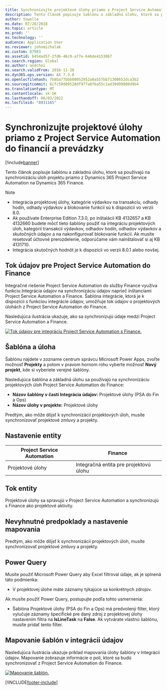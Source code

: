 ```yaml
---
title: Synchronizujte projektové úlohy priamo z Project Service Automation do financií a prevádzky
description: Tento článok popisuje šablónu a základnú úlohu, ktoré sa používajú na synchronizáciu úloh projektu priamo z Microsoft Dynamics 365 Project Service Automation do Dynamics 365 Finance.
author: Yowelle
ms.date: 07/20/2018
ms.topic: article
ms.prod: ''
ms.technology: ''
audience: Application User
ms.reviewer: johnmichalak
ms.custom: 87983
ms.assetid: b454ad57-2fd6-46c9-a77e-646de4153067
ms.search.region: Global
ms.author: andchoi
ms.search.validFrom: 2016-11-28
ms.dyn365.ops.version: AX 7.3.0
ms.openlocfilehash: 7b8ba77bbb08052952a8a557bb71300652dca3b2
ms.sourcegitcommit: 6cfc50d89528df977a8f6a55c1ad39d99800d9b4
ms.translationtype: MT
ms.contentlocale: sk-SK
ms.lasthandoff: 06/03/2022
ms.locfileid: "8931165"
---
```

# <a name="synchronize-project-tasks-directly-from-project-service-automation-to-finance-and-operations"></a>Synchronizujte projektové úlohy priamo z Project Service Automation do financií a prevádzky

[!include[banner](../includes/banner.md)]

Tento článok popisuje šablónu a základnú úlohu, ktoré sa používajú na synchronizáciu úloh projektu priamo z Dynamics 365 Project Service Automation na Dynamics 365 Finance.

> [!NOTE]
> - Integrácia projektovej úlohy, kategórie výdavkov na transakciu, odhady hodín, odhady výdavkov a blokovanie funkcií sú k dispozícii vo verzii 8.0.
> - Ak používate Enterprise Edition 7.3.0, po inštalácii KB 4132657 a KB 4132660 budete môcť tieto šablóny použiť na integráciu projektových úloh, kategórií transakcií výdavkov, odhadov hodín, odhadov výdavkov a skutočných údajov a na nakonfigurovať blokovanie funkcií. Ak musíte resetovať účtovné prerozdelenie, odporúčame vám nainštalovať si aj KB 4131710.
> - Integrácia skutočných hodnôt je k dispozícii vo verzii 8.0.1 alebo novšej.

## <a name="data-flow-for-project-service-automation-to-finance"></a>Tok údajov pre Project Service Automation do Finance

Integračné riešenie Project Service Automation do služby Finance využíva funkciu Integrácia údajov na synchronizáciu údajov naprieč inštanciami Project Service Automation a Finance. Šablóna integrácie, ktorá je k dispozícii s funkciou integrácie údajov, umožňuje tok údajov o projektových úlohách z Project Service Automation do Finance.

Nasledujúca ilustrácia ukazuje, ako sa synchronizujú údaje medzi Project Service Automation a Finance.

[![Tok údajov pre integráciu Project Service Automation s Finance.](./media/ProjectTasksFlow.png)](./media/ProjectTasksFlow.png)

## <a name="template-and-task"></a>Šablóna a úloha

Šablónu nájdete v zozname centrum správcu Microsoft Power Apps, zvoľte možnosť **Projekty** a potom v pravom hornom rohu vyberte možnosť **Nový projekt**, kde si vyberiete verejné šablóny.

Nasledujúca šablóna a základná úlohu sa používajú na synchronizáciu projektových úloh Project Service Automation do Finance:

- **Názov šablóny v časti Integrácia údajov:** Projektové úlohy (PSA do Fin a Ops)
- **Názov úlohy v projekte:** Projektové úlohy

Predtým, ako môže dôjsť k synchronizácii projektových úloh, musíte synchronizovať projektové zmluvy a projekty.

## <a name="entity-set"></a>Nastavenie entity

| Project Service Automation | Finance                             |
|----------------------------|-------------------------------------|
| Projektové úlohy              | Integračná entita pre projektovú úlohu |

## <a name="entity-flow"></a>Tok entity

Projektové úlohy sa spravujú v Project Service Automation a synchronizujú s Finance ako projektové aktivity.

## <a name="prerequisites-and-mapping-setup"></a>Nevyhnutné predpoklady a nastavenie mapovania

Predtým, ako môže dôjsť k synchronizácii projektových úloh, musíte synchronizovať projektové zmluvy a projekty.

## <a name="power-query"></a>Power Query

Musíte použiť Microsoft Power Query aby Excel filtroval údaje, ak je splnená táto podmienka:

- V projektovej úlohe máte záznamy týkajúce sa konkrétnych zdrojov.

Ak musíte použiť Power Query, postupujte podľa tohto usmernenia:

- Šablóna Projektové úlohy (PSA do Fin a Ops) má predvolený filter, ktorý vylučuje záznamy špecifické pre daný zdroj z projektovej úlohy nastavením filtra na **IsLineTask** na **False**. Ak vytvárate vlastnú šablónu, musíte pridať tento filter.

## <a name="template-mapping-in-data-integration"></a>Mapovanie šablón v integrácii údajov

Nasledujúca ilustrácia ukazuje príklad mapovania úlohy šablóny v Integrácii údajov. Mapovanie zobrazuje informácie o poli, ktoré sa budú synchronizovať z Project Service Automation do Finance.

[![Mapovanie šablón.](./media/ProjectTasksMapping.png)](./media/ProjectTasksMapping.png)


[!INCLUDE[footer-include](../includes/footer-banner.md)]
